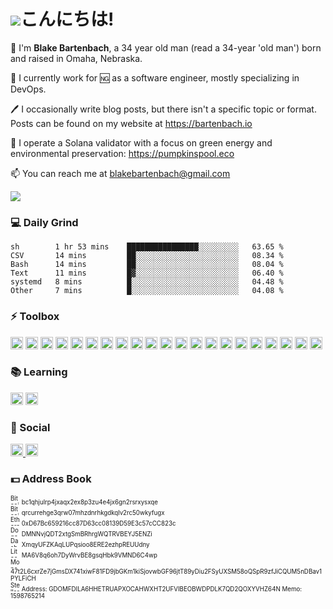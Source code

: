 # ![](https://github.githubassets.com/images/mona-whisper.gif)こんにちは!
👋 I'm **Blake Bartenbach**, a 34 year old man (read a 34-year 'old man') born and raised in Omaha, Nebraska.

🏢 I currently work for 🆖 as a software engineer, mostly specializing in DevOps.

🖊️ I occasionally write blog posts, but there isn't a specific topic or format. Posts can be found on my website at https://bartenbach.io

🌲 I operate a Solana validator with a focus on green energy and environmental preservation: https://pumpkinspool.eco

📫 You can reach me at [blakebartenbach@gmail.com](mailto:blakebartenbach@gmail.com)
<!-- /discord/:serverId img.shields.io has discord links -->
![](https://visitor-badge.glitch.me/badge?page_id=bartenbach.bartenbach)

### 💻 Daily Grind
<!--START_SECTION:waka-->

```text
sh        1 hr 53 mins    ████████████████░░░░░░░░░   63.65 %
CSV       14 mins         ██░░░░░░░░░░░░░░░░░░░░░░░   08.34 %
Bash      14 mins         ██░░░░░░░░░░░░░░░░░░░░░░░   08.04 %
Text      11 mins         █▓░░░░░░░░░░░░░░░░░░░░░░░   06.40 %
systemd   8 mins          █░░░░░░░░░░░░░░░░░░░░░░░░   04.48 %
Other     7 mins          █░░░░░░░░░░░░░░░░░░░░░░░░   04.08 %
```

<!--END_SECTION:waka-->

### ⚡ Toolbox
<p float="left">
  <img height="20" alt="Ansible" src="https://img.shields.io/badge/Ansible-000000?style=for-the-badge&logo=ansible&logoColor=white"/>
  <img height="20" alt="Java" src="https://img.shields.io/badge/Java-ED8B00?style=for-the-badge&logo=java&logoColor=white"/>
  <img height="20" alt="Arch btw" src="https://img.shields.io/badge/Arch-1793D1?style=for-the-badge&logo=arch-linux&logoColor=white"/>
  <img height="20" alt="CentOS" src="https://img.shields.io/badge/CentOS-262577?style=for-the-badge&logo=CentOS&logoColor=white"/>
  <img height="20" alt="FreeBSD" src="https://img.shields.io/badge/freebsd-AB2B28?style=for-the-badge&logo=freebsd&logoColor=white"/>
  <img height="20" alt="Gentoo" src="https://img.shields.io/badge/Gentoo-54487A?style=for-the-badge&logo=gentoo&logoColor=white"/>
  <img height="20" alt="RHEL" src="https://img.shields.io/badge/RHEL-EE0000?style=for-the-badge&logo=redhat&logoColor=white"/>
  <img height="20" alt="Git" src="https://img.shields.io/badge/git%20-%23F05033.svg?&style=for-the-badge&logo=git&logoColor=white"/>
  <img height="20" alt="MySQL" src="https://img.shields.io/badge/MySQL-005C84?style=for-the-badge&logo=mysql&logoColor=white"/>
  <img height="20" alt="MariaDB" src="https://img.shields.io/badge/MariaDB-003545?style=for-the-badge&logo=mariadb&logoColor=white"/>
  <img height="20" alt="Maven" src="https://img.shields.io/badge/apache_maven-C71A36?style=for-the-badge&logo=apachemaven&logoColor=white"/>
  <img height="20" alt="Docker" src="https://img.shields.io/badge/Docker-2CA5E0?style=for-the-badge&logo=docker&logoColor=white"/>
  <img height="20" alt="Gradle" src="https://img.shields.io/badge/gradle-02303A?style=for-the-badge&logo=gradle&logoColor=white"/>
  <img height="20" alt="JUnit" src="https://img.shields.io/badge/Junit5-25A162?style=for-the-badge&logo=junit5&logoColor=white"/>
  <img height="20" alt="Markdown" src="https://img.shields.io/badge/Markdown-000000?style=for-the-badge&logo=markdown&logoColor=white"/>
  <img height="20" alt="Spring" src="https://img.shields.io/badge/Spring-6DB33F?style=for-the-badge&logo=spring&logoColor=white"/>
  <img height="20" alt="bash" src="https://img.shields.io/badge/GNU%20Bash-4EAA25?style=for-the-badge&logo=GNU%20Bash&logoColor=white"/>
  <img height="20" alt="Vim" src="https://img.shields.io/badge/VIM-%2311AB00.svg?&style=for-the-badge&logo=vim&logoColor=white"/>
  <img height="20" alt="Go" src="https://img.shields.io/badge/Go-00ADD8?style=for-the-badge&logo=go&logoColor=white"/>
  <img height="20" alt="HTML5" src="https://img.shields.io/badge/HTML5-E34F26?style=for-the-badge&logo=html5&logoColor=white"/>
  <img height="20" alt="Python" src="https://img.shields.io/badge/Python-FFD43B?style=for-the-badge&logo=python&logoColor=blue"/>
</p>

### 📚 Learning
<p float="left">
  <img height="20" alt="Rust" src="https://img.shields.io/badge/Rust-black?style=for-the-badge&logo=rust&logoColor=#E57324"/>
  <img height="20" alt="Haskell" src="https://img.shields.io/badge/Haskell-5D4F85?style=for-the-badge&logo=haskell&logoColor=white"/>
</p>

### 💬 Social
<p float="left">
  <a href="https://linkedin.com/in/blakebartenbach">
  <img height="20" alt="LinkedIn" src="https://img.shields.io/badge/linkedin%20-%230077B5.svg?&style=for-the-badge&logo=linkedin&logoColor=white"/>
  </a>
  <a href="https://leetcode.com/bartenbach">
    <img height="20" alt="Leetcode" src="https://img.shields.io/badge/-LeetCode-FFA116?style=for-the-badge&logo=LeetCode&logoColor=black"/>
  </a>
</p>

### 💵 Address Book
<p float="left">
  <sup><sub>
    <img height="15" alt="Bitcoin" src="https://img.shields.io/badge/Bitcoin-000000?style=for-the-badge&logo=bitcoin&logoColor=white"/>
    bc1qhjulrp4jxaqx2ex8p3zu4e4jx6gn2rsrxysxqe<br/>
    <img height="15" alt="Bitcoin Cash" src="https://img.shields.io/badge/Bitcoin%20Cash-0AC18E?style=for-the-badge&logo=Bitcoin%20Cash&logoColor=white"/>
    qrcurrehge3qrw07mhzdnrhkgdkqlv2rc50wkyfugx<br/>
    <img height="15" alt="Ethereum" src="https://img.shields.io/badge/Ethereum-3C3C3D?style=for-the-badge&logo=Ethereum&logoColor=white"/>
    0xD67Bc659216cc87D63cc08139D59E3c57cCC823c<br/>
    <img height="15" alt="Dogecoin" src="https://img.shields.io/badge/dogecoin-C2A633?style=for-the-badge&logo=dogecoin&logoColor=white"/>
    DMNNvjQDT2xtgSmBRhrgWQTRVBEYJ5ENZi<br/>
    <img height="15" alt="Dash" src="https://img.shields.io/badge/dash-008DE4?style=for-the-badge&logo=dash&logoColor=white"/>
    XmqyUFZKAqLUPqsioo8ERE2ezhpREUUdny<br/>
    <img height="15" alt="Litecoin" src="https://img.shields.io/badge/Litecoin-A6A9AA?style=for-the-badge&logo=Litecoin&logoColor=white"/>
    MA6V8q6oh7DyWrvBE8gsqHbk9VMND6C4wp<br/>
    <img height="15" alt="Monero" src="https://img.shields.io/badge/monero-FF6600?style=for-the-badge&logo=monero&logoColor=white"/>
    47t2L6cxrZe7jGmsDX741xiwF81FD9jbGKm1kiSjovwbGF96jtT89yDiu2FSyUXSM58oQSpR9zfJiCQUM5nDBav1PYLFiCH<br/>
    <img height="15" alt="Stellar" src="https://img.shields.io/badge/Stellar-090020?style=for-the-badge&logo=stellar&logoColor=white"/>
    Address: GDOMFDILA6HHETRUAPXOCAHWXHT2UFVIBEOBWDPDLK7QD2QOXYVHZ64N Memo: 1598765214<br/>
    </sub></sup>
</p>

<!--
**bartenbach/bartenbach** is a ✨ _special_ ✨ repository because its `README.md` (this file) appears on your GitHub profile.

Here are some ideas to get you started:

- 🔭 I’m currently working on ...
- 🌱 I’m currently learning ...
- 👯 I’m looking to collaborate on ...
- 🤔 I’m looking for help with ...
- 💬 Ask me about ...
- 📫 How to reach me: ...
- 😄 Pronouns: ...
- ⚡ Fun fact: ...
-->
